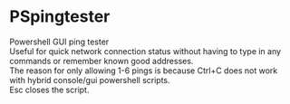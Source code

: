 # PSpingtester
Powershell GUI ping tester<br />
Useful for quick network connection status without having to type in any commands or remember known good addresses.<br />
The reason for only allowing 1-6 pings is because Ctrl+C does not work with hybrid console/gui powershell scripts.<br />
Esc closes the script.
